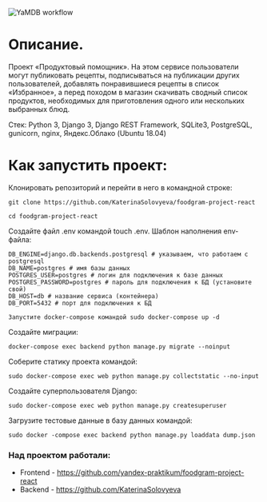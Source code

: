 ![YaMDB workflow](https://github.com/KaterinaSolovyeva/foodgram-project-react/actions/workflows/foodgram_workflow.yml/badge.svg)

# Описание.

Проект «Продуктовый помощник». На этом сервисе пользователи могут публиковать рецепты, подписываться на публикации других пользователей, добавлять понравившиеся рецепты в список «Избранное», а перед походом в магазин скачивать сводный список продуктов, необходимых для приготовления одного или нескольких выбранных блюд.

Стек: Python 3, Django 3, Django REST Framework, SQLite3, PostgreSQL, gunicorn, nginx, Яндекс.Облако (Ubuntu 18.04)

# Как запустить проект:

Клонировать репозиторий и перейти в него в командной строке:
```
git clone https://github.com/KaterinaSolovyeva/foodgram-project-react

```
```
cd foodgram-project-react
```
Создайте файл .env командой touch .env. Шаблон наполнения env-файла:
```
DB_ENGINE=django.db.backends.postgresql # указываем, что работаем с postgresql
DB_NAME=postgres # имя базы данных
POSTGRES_USER=postgres # логин для подключения к базе данных
POSTGRES_PASSWORD=postgres # пароль для подключения к БД (установите свой)
DB_HOST=db # название сервиса (контейнера)
DB_PORT=5432 # порт для подключения к БД
```
```
Запустите docker-compose командой sudo docker-compose up -d
```
Создайте миграции: 
```
docker-compose exec backend python manage.py migrate --noinput
```
Соберите статику проекта командой:
```
sudo docker-compose exec web python manage.py collectstatic --no-input
```
Создайте суперпользователя Django:
```
sudo docker-compose exec web python manage.py createsuperuser
```
Загрузите тестовые данные в базу данных командой: 
```
sudo docker -compose exec backend python manage.py loaddata dump.json
```
### Над проектом работали: 
- Frontend - https://github.com/yandex-praktikum/foodgram-project-react
- Backend - https://github.com/KaterinaSolovyeva
